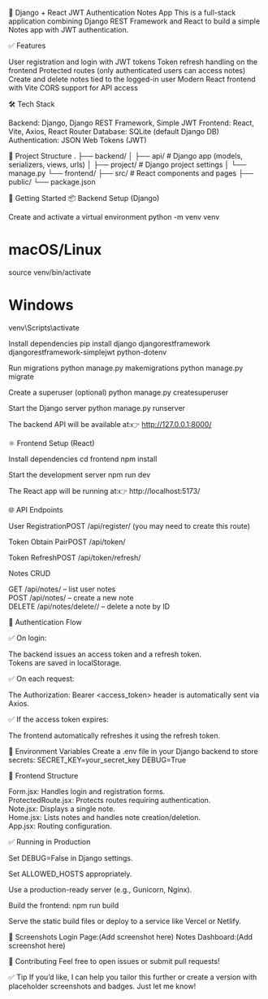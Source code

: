 📝 Django + React JWT Authentication Notes App
This is a full-stack application combining Django REST Framework and React to build a simple Notes app with JWT authentication.

✅ Features

User registration and login with JWT tokens
Token refresh handling on the frontend
Protected routes (only authenticated users can access notes)
Create and delete notes tied to the logged-in user
Modern React frontend with Vite
CORS support for API access


🛠️ Tech Stack

Backend: Django, Django REST Framework, Simple JWT
Frontend: React, Vite, Axios, React Router
Database: SQLite (default Django DB)
Authentication: JSON Web Tokens (JWT)


📂 Project Structure
.
├── backend/
│   ├── api/                # Django app (models, serializers, views, urls)
│   ├── project/            # Django project settings
│   └── manage.py
└── frontend/
    ├── src/                # React components and pages
    ├── public/
    └── package.json


🚀 Getting Started
📦 Backend Setup (Django)

Create and activate a virtual environment
python -m venv venv
# macOS/Linux
source venv/bin/activate
# Windows
venv\Scripts\activate


Install dependencies
pip install django djangorestframework djangorestframework-simplejwt python-dotenv


Run migrations
python manage.py makemigrations
python manage.py migrate


Create a superuser (optional)
python manage.py createsuperuser


Start the Django server
python manage.py runserver

The backend API will be available at:👉 http://127.0.0.1:8000/



⚛️ Frontend Setup (React)

Install dependencies
cd frontend
npm install


Start the development server
npm run dev

The React app will be running at:👉 http://localhost:5173/



🌐 API Endpoints

User RegistrationPOST /api/register/ (you may need to create this route)

Token Obtain PairPOST /api/token/

Token RefreshPOST /api/token/refresh/

Notes CRUD  

GET /api/notes/ – list user notes  
POST /api/notes/ – create a new note  
DELETE /api/notes/delete/<id>/ – delete a note by ID




🔑 Authentication Flow

✅ On login:  

The backend issues an access token and a refresh token.  
Tokens are saved in localStorage.


✅ On each request:  

The Authorization: Bearer <access_token> header is automatically sent via Axios.


✅ If the access token expires:  

The frontend automatically refreshes it using the refresh token.




📝 Environment Variables
Create a .env file in your Django backend to store secrets:
SECRET_KEY=your_secret_key
DEBUG=True


🧩 Frontend Structure

Form.jsx: Handles login and registration forms.  
ProtectedRoute.jsx: Protects routes requiring authentication.  
Note.jsx: Displays a single note.  
Home.jsx: Lists notes and handles note creation/deletion.  
App.jsx: Routing configuration.


✅ Running in Production

Set DEBUG=False in Django settings.  

Set ALLOWED_HOSTS appropriately.  

Use a production-ready server (e.g., Gunicorn, Nginx).  

Build the frontend:
npm run build


Serve the static build files or deploy to a service like Vercel or Netlify.



📸 Screenshots
Login Page:(Add screenshot here)
Notes Dashboard:(Add screenshot here)

🤝 Contributing
Feel free to open issues or submit pull requests!

✅ Tip
If you’d like, I can help you tailor this further or create a version with placeholder screenshots and badges. Just let me know!
